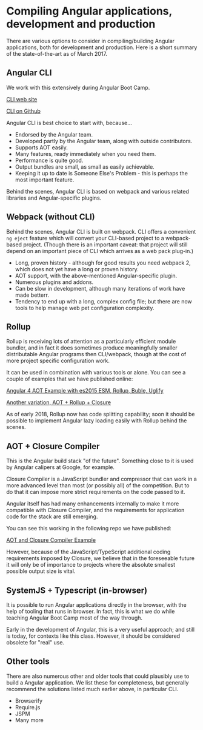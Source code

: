 # Compiling Angular applications, development and production

There are various options to consider in compiling/building Angular
applications, both for development and production. Here is a short
summary of the state-of-the-art as of March 2017.

## Angular CLI

We work with this extensively during Angular Boot Camp.

[CLI web site](https://cli.angular.io/)

[CLI on Github](https://github.com/angular/angular-cli)

Angular CLI is best choice to start with, because...

* Endorsed by the Angular team.
* Developed partly by the Angular team, along with outside
  contributors.
* Supports AOT easily.
* Many features, ready immediately when you need them.
* Performance is quite good.
* Output bundles are small, as small as easily achievable.
* Keeping it up to date is Someone Else's Problem - this is perhaps
  the most important feature.

Behind the scenes, Angular CLI is based on webpack and various related
libraries and Angular-specific plugins.

## Webpack (without CLI)

Behind the scenes, Angular CLI is built on webpack. CLI offers a
convenient `ng eject` feature which will convert your CLI-based
project to a webpack-based project. (Though there is an important
caveat: that project will still depend on an important piece of CLI
which arrives as a web pack plug-in.)

* Long, proven history - although for good results you need webpack 2,
  which does not yet have a long or proven history.
* AOT support, with the above-mentioned Angular-specific plugin.
* Numerous plugins and addons.
* Can be slow in development, although many iterations of work have
  made betterr.
* Tendency to end up with a long, complex config file; but there are
  now tools to help manage web pet configuration complexity.

## Rollup

Rollup is receiving lots of attention as a particularly efficient
module bundler, and in fact it does sometimes produce meaningfully
smaller distributable Angular programs then CLI/webpack, though at the
cost of more project specific configuration work.

It can be used in combination with various tools or alone. You can see
a couple of examples that we have published online:

[Angular 4 AOT Example with es2015 ESM, Rollup, Buble, Uglify](https://github.com/OasisDigital/angular-aot-es2015-rollup)

[Another variation, AOT + Rollup + Closure](https://github.com/OasisDigital/angular-aot-es2015-rollup/tree/closure-compiler)

As of early 2018, Rollup now has code splitting capability; soon it
should be possible to implement Angular lazy loading easily with
Rollup behind the scenes.

## AOT + Closure Compiler

This is the Angular build stack "of the future". Something close to it
is used by Angular calipers at Google, for example.

Closure Compiler is a JavaScript bundler and compressor that can work
in a more advanced level than most (or possibly all) of the
competition. But to do that it can impose more strict requirements on
the code passed to it.

Angular itself has had many enhancements internally to make
it more compatible with Closure Compiler, and the requirements for
application code for the stack are still emerging.

You can see this working in the following repo we have published:

[AOT and Closure Compiler Example](https://github.com/OasisDigital/angular-aot-closure)

However, because of the JavaScript/TypeScript additional coding
requirements imposed by Closure, we believe that in the foreseeable
future it will only be of importance to projects where the absolute
smallest possible output size is vital.

## SystemJS + Typescript (in-browser)

It is possible to run Angular applications directly in the browser,
with the help of tooling that runs in browser. In fact, this is what
we do while teaching Angular Boot Camp most of the way through.

Early in the development of Angular, this is a very useful approach;
and still is today, for contexts like this class. However, it should
be considered obsolete for "real" use.

## Other tools

There are also numerous other and older tools that could plausibly use
to build a Angular application. We list these for completeness, but
generally recommend the solutions listed much earlier above, in
particular CLI.

* Browserify
* Require.js
* JSPM
* Many more
